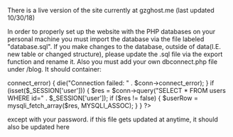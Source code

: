 There is a live version of the site currently at gzghost.me (last updated 10/30/18)

In order to properly set up the website with the PHP databases on your personal machine
you must import the database via the file labeled "database.sql". If you make changes to the database, 
outside of data(I.E. new table or changed structure), please update the .sql file via the export function and rename it. 
Also you must add your own dbconnect.php file under /blog. It should container:
<?php
$db_host = 'localhost';
$db_name = 'stuco';
$db_user = 'root';
$db_pass = 'password';
$conn = new mysqli($db_host, $db_user, $db_pass, $db_name);
if ($conn->connect_error) {
    die("Connection failed: " . $conn->connect_error);
}
if (isset($_SESSION['user'])) {
    $res = $conn->query("SELECT * FROM users WHERE id=" . $_SESSION['user']);

    if ($res != false) {
        $userRow = mysqli_fetch_array($res, MYSQLI_ASSOC);
    }
}
?>
except with your password. if this file gets updated at anytime, it should also be updated here
